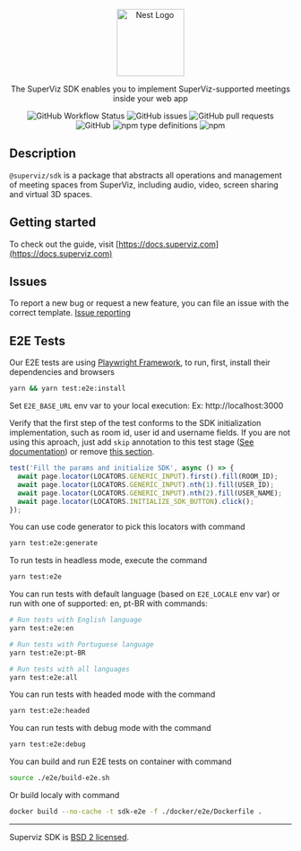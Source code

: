 <p align="center">
  <a href="https://superviz.com/" target="blank"><img src="https://avatars.githubusercontent.com/u/56120553?s=200&v=4" width="120" alt="Nest Logo" /></a>
</p>

<p align="center">
The SuperViz SDK enables you to implement SuperViz-supported meetings inside your web app
</p>

<p align="center">
<img alt="GitHub Workflow Status" src="https://img.shields.io/github/workflow/status/superviz/sdk/Publish%20SDK">
<img alt="GitHub issues" src="https://img.shields.io/github/issues-raw/superviz/sdk">
<img alt="GitHub pull requests" src="https://img.shields.io/github/issues-pr/superviz/sdk">
<img alt="GitHub" src="https://img.shields.io/github/license/superviz/sdk">
<img alt="npm type definitions" src="https://img.shields.io/npm/types/@superviz/sdk">
<img alt="npm" src="https://img.shields.io/npm/dw/@superviz/sdk">
</p>

## Description

`@superviz/sdk` is a package that abstracts all operations and management of meeting spaces from SuperViz, including audio, video, screen sharing and virtual 3D spaces.

## Getting started
To check out the guide, visit [https://docs.superviz.com](https://docs.superviz.com)


## Issues
To report a new bug or request a new feature, you can file an issue with the correct template. [Issue reporting](https://github.com/superviz/sdk/issues)

## E2E Tests
Our E2E tests are using [Playwright Framework](https://playwright.dev/), to run, first, install their dependencies and browsers

```bash
yarn && yarn test:e2e:install
```

Set `E2E_BASE_URL` env var to your local execution: Ex: http://localhost:3000

Verify that the first step of the test conforms to the SDK initialization implementation, such as room id, user id and username fields. If you are not using this aproach, just add `skip` annotation to this test stage ([See documentation](https://playwright.dev/docs/test-annotations#skip-a-test)) or remove [this section](https://github.com/SuperViz/sdk/blob/chore/e2e-tests/e2e/meeting-sdk.e2e.spec.ts#L25).

```typescript
test('Fill the params and initialize SDK', async () => {
  await page.locator(LOCATORS.GENERIC_INPUT).first().fill(ROOM_ID);
  await page.locator(LOCATORS.GENERIC_INPUT).nth(1).fill(USER_ID);
  await page.locator(LOCATORS.GENERIC_INPUT).nth(2).fill(USER_NAME);
  await page.locator(LOCATORS.INITIALIZE_SDK_BUTTON).click();
});
```

You can use code generator to pick this locators with command

```bash
yarn test:e2e:generate
```

To run tests in headless mode, execute the command
```bash
yarn test:e2e
```

You can run tests with default language (based on `E2E_LOCALE` env var) or run with one of supported: en, pt-BR with commands:

```bash
# Run tests with English language
yarn test:e2e:en

# Run tests with Portuguese language
yarn test:e2e:pt-BR

# Run tests with all languages
yarn test:e2e:all
```

You can run tests with headed mode with the command
```bash
yarn test:e2e:headed
```

You can run tests with debug mode with the command
```bash
yarn test:e2e:debug
```

You can build and run E2E tests on container with command

```bash
source ./e2e/build-e2e.sh
```

Or build localy with command

```bash
docker build --no-cache -t sdk-e2e -f ./docker/e2e/Dockerfile .
```
----

Superviz SDK is [BSD 2 licensed](LICENSE).
